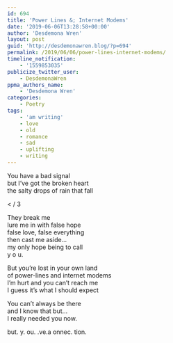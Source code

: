 ```yaml
---
id: 694
title: 'Power Lines &; Internet Modems'
date: '2019-06-06T13:28:58+00:00'
author: 'Desdemona Wren'
layout: post
guid: 'http://desdemonawren.blog/?p=694'
permalink: /2019/06/06/power-lines-internet-modems/
timeline_notification:
    - '1559853035'
publicize_twitter_user:
    - DesdemonaWren
ppma_authors_name:
    - 'Desdemona Wren'
categories:
    - Poetry
tags:
    - 'am writing'
    - love
    - old
    - romance
    - sad
    - uplifting
    - writing
---
```


You have a bad signal  
but I’ve got the broken heart  
the salty drops of rain that fall

&lt; / 3

They break me  
lure me in with false hope  
false love, false everything  
then cast me aside…  
my only hope being to call  
y o u.

But you’re lost in your own land  
of power-lines and internet modems  
I’m hurt and you can’t reach me  
I guess it’s what I should expect

You can’t always be there  
and I know that but…  
I really needed you now.

but. y. ou. .ve.a onnec. tion.